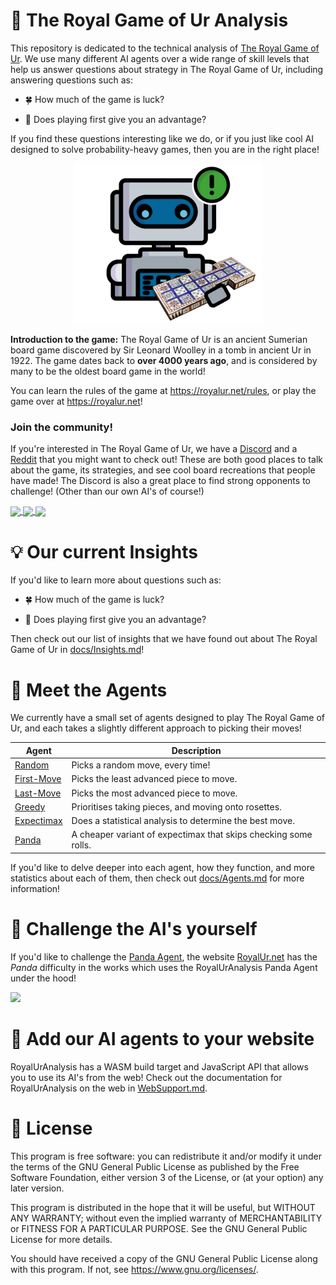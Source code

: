 # 🎲 The Royal Game of Ur Analysis
This repository is dedicated to the technical analysis of
[The Royal Game of Ur](https://en.wikipedia.org/wiki/Royal_Game_of_Ur).
We use many different AI agents over a wide range of skill levels that
help us answer questions about strategy in The Royal Game of Ur, including
answering questions such as:

- 🍀 How much of the game is luck?

- 🐇 Does playing first give you an advantage?

If you find these questions interesting like we do, or if you just like cool AI designed
to solve probability-heavy games, then you are in the right place!

<p align="center"><a href="https://github.com/Sothatsit/RoyalUrAnalysis">
  <img src="logo.png" height="256" />
</a></p>

**Introduction to the game:** The Royal Game of Ur is an ancient Sumerian board game discovered by Sir Leonard Woolley in a
tomb in ancient Ur in 1922. The game dates back to **over 4000 years ago**, and is considered
by many to be the oldest board game in the world!

You can learn the rules of the game at https://royalur.net/rules, or play the game over at https://royalur.net!


### Join the community!
If you're interested in The Royal Game of Ur, we have a [Discord](https://discord.gg/Ea49VVru5N)
and a [Reddit](https://www.reddit.com/r/GameofUr/) that you might want to check out! These are
both good places to talk about the game, its strategies, and see cool board recreations that
people have made! The Discord is also a great place to find strong opponents to challenge!
(Other than our own AI's of course!)

<p float="left">
  <a href="https://discord.gg/Ea49VVru5N">
    <img src="https://royalur.net/res/discord.svg" height="64" valign="middle" />
  </a>
  <a href="https://www.reddit.com/r/GameofUr/">
    <img src="https://royalur.net/res/reddit.svg" height="64" valign="middle" />
  </a>
  <a href="https://royalur.net">
    <img src="https://royalur.net/favicon.png" height="64" valign="middle" />
  </a>
</p>


# 💡 Our current Insights
If you'd like to learn more about questions such as:

- 🍀 How much of the game is luck?

- 🐇 Does playing first give you an advantage?

Then check out our list of insights that we have found out about
The Royal Game of Ur in [docs/Insights.md](/docs/Insights.md)!


# 🤖 Meet the Agents
We currently have a small set of agents designed to play The Royal Game of Ur,
and each takes a slightly different approach to picking their moves!

| Agent | Description |
| ----- | ----------- |
| [Random](/docs/Agents.md#-the-random-agent-)         | Picks a random move, every time! |
| [First-Move](/docs/Agents.md#-the-first-move-agent-) | Picks the least advanced piece to move. |
| [Last-Move](/docs/Agents.md#-the-last-move-agent-)   | Picks the most advanced piece to move. |
| [Greedy](/docs/Agents.md#-the-greedy-agent-)         | Prioritises taking pieces, and moving onto rosettes. |
| [Expectimax](/docs/Agents.md#-the-expectimax-agent-) | Does a statistical analysis to determine the best move. |
| [Panda](/docs/Agents.md#-the-panda-agent-)           | A cheaper variant of expectimax that skips checking some rolls. |

If you'd like to delve deeper into each agent, how they function, and more statistics
about each of them, then check out [docs/Agents.md](/docs/Agents.md) for more information!


# 🥊 Challenge the AI's yourself
If you'd like to challenge the [Panda Agent](/docs/Agents.md#-the-panda-agent-),
the website [RoyalUr.net](https://royalur.net) has the _Panda_ difficulty in the
works which uses the RoyalUrAnalysis Panda Agent under the hood!
<p align="left"><a href="https://royalur.net">
  <img src="https://royalur.net/banner.jpg" width="400" />
</a></p>

# 🚧 Add our AI agents to your website
RoyalUrAnalysis has a WASM build target and JavaScript API that allows you
to use its AI's from the web! Check out the documentation for RoyalUrAnalysis
on the web in [WebSupport.md](/docs/WebSupport.md).


# 📝 License
This program is free software: you can redistribute it and/or modify
it under the terms of the GNU General Public License as published by
the Free Software Foundation, either version 3 of the License, or
(at your option) any later version.

This program is distributed in the hope that it will be useful,
but WITHOUT ANY WARRANTY; without even the implied warranty of
MERCHANTABILITY or FITNESS FOR A PARTICULAR PURPOSE.  See the
GNU General Public License for more details.

You should have received a copy of the GNU General Public License
along with this program.  If not, see <https://www.gnu.org/licenses/>.
